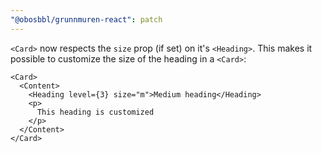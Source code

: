 ```yaml
---
"@obosbbl/grunnmuren-react": patch
---
```


`<Card>` now respects the `size` prop (if set) on it's `<Heading>`. This makes it possible to customize the size of the heading in a `<Card>`:

``` tsx
<Card>
  <Content>
    <Heading level={3} size="m">Medium heading</Heading>
    <p>
      This heading is customized
    </p>
  </Content>
</Card>
```
